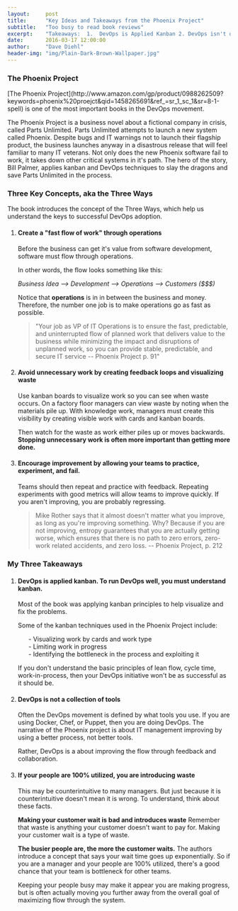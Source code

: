 ```yaml
---
layout:     post
title:      "Key Ideas and Takeaways from the Phoenix Project"
subtitle:   "Too busy to read book reviews"
excerpt:    "Takeaways:  1.  DevOps is Applied Kanban 2. DevOps isn't only about tools. 3. If your people are 100% utilized, you are introducting waste"
date:       2016-03-17 12:00:00
author:     "Dave Diehl"
header-img: "img/Plain-Dark-Brown-Wallpaper.jpg"
---
```


<h3>The Phoenix Project</h3>
[The Phoenix Project](http://www.amazon.com/gp/product/0988262509?keywords=phoenix%20proejct&qid=1458265691&ref_=sr_1_sc_1&sr=8-1-spell) is one of the most important books in the DevOps movement.

The Phoenix Project is a business novel about a fictional company in crisis, called Parts Unlimited. Parts Unlimited attempts to launch a new system called Phoenix. Despite bugs and IT warnings not to launch their flagship product, the business launches anyway in a disastrous release that will feel familiar
to many IT veterans. Not only does the new Phoenix software fail to work, it takes down other critical
systems in it's path.  The hero of the story, Bill Palmer, applies kanban and DevOps techniques
to slay the dragons and save Parts Unlimited in the process.

<h3>Three Key Concepts, aka the Three Ways</h3>
The book introduces the concept of the Three Ways, which help us understand the keys to successful DevOps adoption.

1.  <h4>Create a "fast flow of work" through operations</h4>

    Before the business can get it's value from software development, software must flow through operations.

    In other words, the flow looks something like this:

    *Business Idea --> Development --> Operations --> Customers ($$$)*

    Notice that **operations** is in in between the business and money. Therefore, the number one job is to
    make operations go as fast as possible.

    > "Your job as VP of IT Operations is to ensure the fast, predictable, and uninterrupted flow of
    planned work that delivers value to the business while minimizing the impact and disruptions of unplanned work, so you can provide stable, predictable, and secure IT service -- Phoenix Project p. 91"

2.  <h4>Avoid unnecessary work by creating feedback loops and visualizing waste</h4>

    Use kanban boards to visualize work so you can see when waste occurs. On a factory floor managers
    can view waste by noting when the materials pile up. With knowledge work, managers must create this
    visibility by creating visible work with cards and kanban boards.

    Then watch for the waste as work either piles up or moves backwards. **Stopping unnecessary
    work is often more important than getting more done.**

3.  <h4>Encourage improvement by allowing your teams to practice, experiment, and fail.</h4>

    Teams should then repeat and practice with feedback. Repeating experiments with good metrics will allow
    teams to improve quickly. If you aren't improving, you are probably regressing.

    > Mike Rother says that it almost doesn't matter what you improve, as long as you're improving something.  Why? Because if you are not improving, entropy guarantees that you are actually getting
    worse, which ensures that there is no path to zero errors, zero-work related accidents, and zero loss.
    -- Phoenix Project, p. 212

<h3>My Three Takeaways</h3>

1.  <h4>DevOps is applied kanban. To run DevOps well, you must understand kanban.</h4>

    Most of the book was applying kanban principles to help visualize and fix the problems.

    Some of the kanban techniques used in the Phoenix Project include:
    <ul>- Visualizing work by cards and work type</ul>
    <ul>- Limiting work in progress</ul>
    <ul>- Identifying the bottleneck in the process and exploiting it</ul>

    If you don't understand the basic principles of lean flow, cycle time, work-in-process,
    then your DevOps initiative won't be as successful as it should be.

2.  <h4>DevOps is not a collection of tools</h4>
    Often the DevOps movement is defined by what tools you use.  If you are using Docker, Chef, or Puppet, then you are doing DevOps. The narrative of the Phoenix project is about IT management improving
    by using a better process, not better tools.

    Rather, DevOps is a about improving the flow through feedback and collaboration.

3.  <h4>If your people are 100% utilized, you are introducing waste</h4>
    This may be counterintuitive to many managers. But just because it is counterintuitive doesn't mean it is wrong.  To understand, think about these facts.

    **Making your customer wait is bad and introduces waste**
    Remember that waste is anything your customer doesn't want to pay for. Making your customer wait is a type of waste.

    **The busier people are, the more the customer waits.**
    The authors introduce a concept that says your wait time goes up exponentially. So if you are a manager
    and your people are 100% utilized, there's a good chance that your team is bottleneck for other
    teams.

    Keeping your people busy may make it appear you are making progress, but is often actually moving you further away from the overall goal of maximizing flow through the system.
